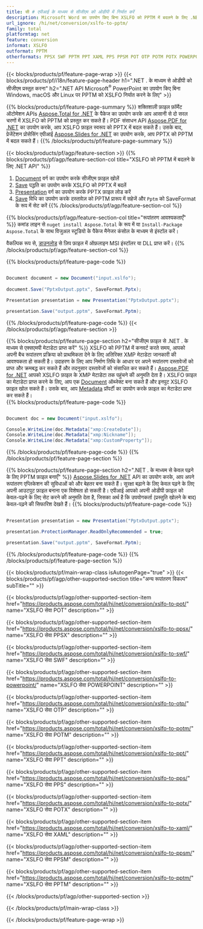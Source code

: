 ```yaml
---
title: सी # एपीआई के माध्यम से सीजीएम को ओडीपी में निर्यात करें
description: Microsoft Word का उपयोग किए बिना XSLFO को PPTM में बदलने के लिए .NET API
url_ignore: /hi/net/conversion/xslfo-to-pptm/
family: total
platformtag: net
feature: conversion
informat: XSLFO
outformat: PPTM
otherformats: PPSX SWF PPTM PPT XAML PPS PPSM POT OTP POTM POTX POWERPOINT
---
```

{{< blocks/products/pf/feature-page-wrap >}}
{{< blocks/products/pf/i18n/feature-page-header h1=".NET . के माध्यम से ओडीपी को सीजीएम प्रस्तुत करना" h2=".NET API Microsoft<sup>&reg;</sup> PowerPoint का उपयोग किए बिना Windows, macOS और Linux पर PPTM को XSLFO निर्यात करने के लिए" >}}

{{% blocks/products/pf/feature-page-summary %}}
शक्तिशाली फ़ाइल फ़ॉर्मेट ऑटोमेशन APIs [Aspose.Total for .NET](https://products.aspose.com/total/net/) के पैकेज का उपयोग करके आप आसानी से दो सरल चरणों में XSLFO को PPTM को प्रस्तुत कर सकते हैं। PDF संसाधन API [Aspose.PDF for .NET](https://products.aspose.com/pdf/net/) का उपयोग करके, आप XSLFO फ़ाइल स्वरूप को PPTX में बदल सकते हैं। उसके बाद, प्रेजेंटेशन प्रोसेसिंग एपीआई [Aspose.Slides for .NET](https://products.aspose.com/slides/net/) का उपयोग करके, आप PPTX को PPTM में बदल सकते हैं।
{{% /blocks/products/pf/feature-page-summary  %}}

{{< blocks/products/pf/agp/feature-section >}}
{{% blocks/products/pf/agp/feature-section-col title="XSLFO को PPTM में बदलने के लिए .NET API" %}}
1. [Document](https://reference.aspose.com/pdf/net/aspose.pdf/document) वर्ग का उपयोग करके सीजीएम फ़ाइल खोलें
2. [Save](https://reference.aspose.com/pdf/net/aspose.pdf.document/save/methods/5) पद्धति का उपयोग करके XSLFO को PPTX में बदलें
3. [Presentation](https://reference.aspose.com/slides/net/aspose.slides/presentation) वर्ग का उपयोग करके PPTX फ़ाइल लोड करें
4. [Save](https://reference.aspose.com/slides/net/aspose.slides.presentation/save/methods/5) विधि का उपयोग करके दस्तावेज़ को PPTM प्रारूप में सहेजें और `Pptm` को SaveFormat के रूप में सेट करें
{{% /blocks/products/pf/agp/feature-section-col %}}

{{% blocks/products/pf/agp/feature-section-col title="रूपांतरण आवश्यकताएँ" %}}
कमांड लाइन से ```nuget install Aspose.Total``` के रूप में या ```Install-Package Aspose.Total``` के साथ विजुअल स्टूडियो के पैकेज मैनेजर कंसोल के माध्यम से इंस्टॉल करें।

वैकल्पिक रूप से, [डाउनलोड](https://downloads.aspose.com/total/net) से ज़िप फ़ाइल में ऑफ़लाइन MSI इंस्टॉलर या DLL प्राप्त करें।
{{% /blocks/products/pf/agp/feature-section-col %}}

{{% blocks/products/pf/feature-page-code %}}

```cs

Document document = new Document("input.xslfo");
 
document.Save("PptxOutput.pptx", SaveFormat.Pptx); 

Presentation presentation = new Presentation("PptxOutput.pptx");

presentation.Save("output.pptm", SaveFormat.Pptm);   
```

{{% /blocks/products/pf/feature-page-code %}}
{{< /blocks/products/pf/agp/feature-section >}}

{{% blocks/products/pf/feature-page-section  h2="सीजीएम फ़ाइल से .NET . के माध्यम से एक्सएमपी मेटाडेटा प्राप्त करें" %}}
XSLFO को PPTM में कनवर्ट करते समय, आपको अपनी बैच रूपांतरण प्रक्रिया को प्राथमिकता देने के लिए अतिरिक्त XMP मेटाडेटा जानकारी की आवश्यकता हो सकती है। उदाहरण के लिए आप निर्माण तिथि के आधार पर अपने रूपांतरण दस्तावेजों को प्राप्त और क्रमबद्ध कर सकते हैं और तदनुसार दस्तावेजों को संसाधित कर सकते हैं। [Aspose.PDF for .NET](https://products.aspose.com/pdf/net/) आपको XSLFO फ़ाइल के XMP मेटाडेटा तक पहुंचने की अनुमति देता है। XSLFO फ़ाइल का मेटाडेटा प्राप्त करने के लिए, आप एक [Document](https://reference.aspose.com/pdf/net/aspose.pdf/document) ऑब्जेक्ट बना सकते हैं और इनपुट XSLFO फ़ाइल खोल सकते हैं। उसके बाद, आप [Metadata](https://reference.aspose.com/pdf/net/aspose.pdf/document/properties/metadata) प्रॉपर्टी का उपयोग करके फ़ाइल का मेटाडेटा प्राप्त कर सकते हैं।  
{{% blocks/products/pf/feature-page-code %}}

```cs

Document doc = new Document("input.xslfo");

Console.WriteLine(doc.Metadata["xmp:CreateDate"]);
Console.WriteLine(doc.Metadata["xmp:Nickname"]);
Console.WriteLine(doc.Metadata["xmp:CustomProperty"]);
```

{{% /blocks/products/pf/feature-page-code  %}}
{{% /blocks/products/pf/feature-page-section %}}

{{% blocks/products/pf/feature-page-section  h2=".NET . के माध्यम से केवल पढ़ने के लिए PPTM फ़ाइल बनाएँ" %}}
[Aspose.Slides for .NET](https://products.aspose.com/slides/net/) API का उपयोग करके, आप अपने रूपांतरण एप्लिकेशन की सुविधाओं को और बेहतर बना सकते हैं। सुरक्षा बढ़ाने के लिए केवल पढ़ने के लिए अपनी आउटपुट फ़ाइल बनाना एक विशेषता हो सकती है। एपीआई आपको अपनी ओडीपी फ़ाइल को केवल-पढ़ने के लिए सेट करने की अनुमति देता है, जिसका अर्थ है कि उपयोगकर्ता (प्रस्तुति खोलने के बाद) केवल-पढ़ने की सिफारिश देखते हैं। 
{{% blocks/products/pf/feature-page-code %}}

```cs

Presentation presentation = new Presentation("PptxOutput.pptx");

presentation.ProtectionManager.ReadOnlyRecommended = true;

presentation.Save("output.pptm", SaveFormat.Pptm);     
```

{{% /blocks/products/pf/feature-page-code  %}}
{{% /blocks/products/pf/feature-page-section %}}

{{< blocks/products/pf/main-wrap-class isAutogenPage="true" >}}
{{< blocks/products/pf/agp/other-supported-section title="अन्य रूपांतरण विकल्प" subTitle="" >}}

{{< blocks/products/pf/agp/other-supported-section-item href="https://products.aspose.com/total/hi/net/conversion/xslfo-to-pot/" name="XSLFO सेवा POT" description="" >}}

{{< blocks/products/pf/agp/other-supported-section-item href="https://products.aspose.com/total/hi/net/conversion/xslfo-to-ppsx/" name="XSLFO सेवा PPSX" description="" >}}

{{< blocks/products/pf/agp/other-supported-section-item href="https://products.aspose.com/total/hi/net/conversion/xslfo-to-swf/" name="XSLFO सेवा SWF" description="" >}}

{{< blocks/products/pf/agp/other-supported-section-item href="https://products.aspose.com/total/hi/net/conversion/xslfo-to-powerpoint/" name="XSLFO सेवा POWERPOINT" description="" >}}

{{< blocks/products/pf/agp/other-supported-section-item href="https://products.aspose.com/total/hi/net/conversion/xslfo-to-otp/" name="XSLFO सेवा OTP" description="" >}}

{{< blocks/products/pf/agp/other-supported-section-item href="https://products.aspose.com/total/hi/net/conversion/xslfo-to-potm/" name="XSLFO सेवा POTM" description="" >}}

{{< blocks/products/pf/agp/other-supported-section-item href="https://products.aspose.com/total/hi/net/conversion/xslfo-to-ppt/" name="XSLFO सेवा PPT" description="" >}}

{{< blocks/products/pf/agp/other-supported-section-item href="https://products.aspose.com/total/hi/net/conversion/xslfo-to-pps/" name="XSLFO सेवा PPS" description="" >}}

{{< blocks/products/pf/agp/other-supported-section-item href="https://products.aspose.com/total/hi/net/conversion/xslfo-to-potx/" name="XSLFO सेवा POTX" description="" >}}

{{< blocks/products/pf/agp/other-supported-section-item href="https://products.aspose.com/total/hi/net/conversion/xslfo-to-xaml/" name="XSLFO सेवा XAML" description="" >}}

{{< blocks/products/pf/agp/other-supported-section-item href="https://products.aspose.com/total/hi/net/conversion/xslfo-to-ppsm/" name="XSLFO सेवा PPSM" description="" >}}

{{< blocks/products/pf/agp/other-supported-section-item href="https://products.aspose.com/total/hi/net/conversion/xslfo-to-pptm/" name="XSLFO सेवा PPTM" description="" >}}



{{< /blocks/products/pf/agp/other-supported-section >}}

{{< /blocks/products/pf/main-wrap-class >}}

{{< /blocks/products/pf/feature-page-wrap >}}